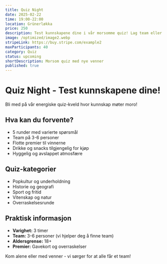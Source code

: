 ```yaml
---
title: Quiz Night
date: 2025-02-22
time: 19:00-22:00
location: Grünerløkka
price: 250
description: Test kunnskapene dine i vår morsomme quiz! Lag team eller bli med på et eksisterende. Vi har spørsmål innen alt fra popkultur til historie, og det er premier til de beste teamene!
image: /optimized/image2.webp
stripeLink: https://buy.stripe.com/example2
maxParticipants: 40
category: Quiz
status: upcoming
shortDescription: Morsom quiz med nye venner
published: true
---
```


# Quiz Night - Test kunnskapene dine!

Bli med på vår energiske quiz-kveld hvor kunnskap møter moro!

## Hva kan du forvente?
- 5 runder med varierte spørsmål
- Team på 3-6 personer
- Flotte premier til vinnerne
- Drikke og snacks tilgjengelig for kjøp
- Hyggelig og avslappet atmosfære

## Quiz-kategorier
- Popkultur og underholdning
- Historie og geografi
- Sport og fritid
- Vitenskap og natur
- Overraskelsesrunde

## Praktisk informasjon
- **Varighet:** 3 timer
- **Team:** 3-6 personer (vi hjelper deg å finne team)
- **Aldersgrense:** 18+
- **Premier:** Gavekort og overraskelser

Kom alene eller med venner - vi sørger for at alle får et team!